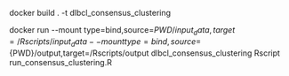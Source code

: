 
docker build . -t dlbcl_consensus_clustering


docker run  --mount type=bind,source=${PWD}/input_data,target=/Rscripts/input_data  --mount type=bind,source=${PWD}/output,target=/Rscripts/output  dlbcl_consensus_clustering Rscript run_consensus_clustering.R
